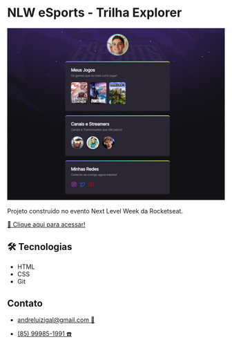 # NLW eSports - Trilha Explorer

![preview](./.github/preview.png)

Projeto construído no evento Next Level Week da Rocketseat.

[🔗 Clique aqui para acessar!](https://andreluizigal.github.io/nlw-esports-explorer/)

## 🛠️ Tecnologias
- HTML
- CSS
- Git

## Contato
- [andreluizigal@gmail.com 📧](mailto:andreluizigal@gmail.com)

- [(85) 99985-1991 ☎️](wa.me/5585999851991)